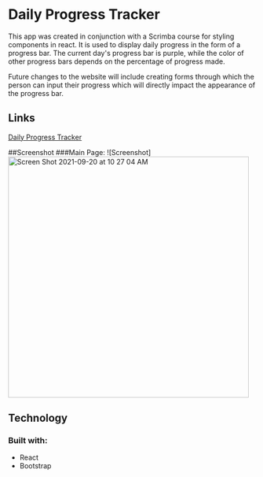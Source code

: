# Daily Progress Tracker  

This app was created in conjunction with a Scrimba course for styling components in react. It is used to display daily progress in the form of a progress bar. The current day's progress bar is purple, while the color of other progress bars depends on the percentage of progress made. 

Future changes to the website will include creating forms through which the person can input their progress which will directly impact the appearance of the progress bar.

## Links  

[Daily Progress Tracker](https://lucymaneiro.github.io/daily-progress-tracker/)

##Screenshot
###Main Page: 
![Screenshot]<img width="490" alt="Screen Shot 2021-09-20 at 10 27 04 AM" src="https://user-images.githubusercontent.com/81823350/134029252-413b664c-4b9a-42bc-9608-36c92a44d6fd.png">


## Technology  

### Built with: 
- React 
- Bootstrap

